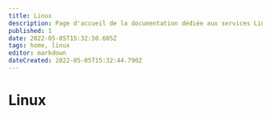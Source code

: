 ```yaml
---
title: Linux
description: Page d'accueil de la documentation dédiée aux services Linux
published: 1
date: 2022-05-05T15:32:50.605Z
tags: home, linux
editor: markdown
dateCreated: 2022-05-05T15:32:44.790Z
---
```


# Linux
